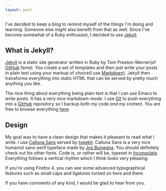 ```yaml
---
layout: post
---
```


I've decided to keep a blog to remind myself of the things I'm doing
and learning. Someone else *might* also benefit from that as
well. Since I've become somewhat of a Ruby enthusiast, I decided to
use [Jekyll][].

## What is Jekyll?

[Jekyll][] is a static site generator written in Ruby by Tom
Preston-Werner(of [GitHub][] fame). You create a set of templates and
then just write your posts in plain text using your
markup of choice(I use [Markdown][]). Jekyll then transforms everything
into static HTML that can be served by pretty much anything you like.

The nice thing about everything being plain text is that I can use
Emacs to write posts. It has a very nice markdown-mode. I use [Git][]
to push everything into a [GitHub][] repository so I backup both my
code *and* my content. You are free to browse everything [here][1]

## Design

My goal was to have a clean design that makes it pleasant to read what
I write. I use [Calluna Sans][cs] served by [typekit][]. Calluna Sans
is a very nice humanist sans-serif typeface made by [Jos
Buivegna][jb]. You should definitely check out his other fonts. Code
is, or rather will be, typeset in [<span
class="inconsolata">Inconsolata</span>][i]. Everything follows a
vertical rhythm which I think looks very pleasing.

If you're using Firefox 4, you can see some advanced
typographical features such as small caps and ligatures turned on here
and there.

If you have comments of any kind, I would be glad to hear from you.

[Jekyll]: <https://github.com/mojombo/jekyll>
[Markdown]: <http://daringfireball.net/projects/markdown/>
[Git]: <http://git-scm.com/>
[Github]: <https://www.github.com>
[Heroku]: <http://www.heroku.com>
[cs]: <http://www.josbuivenga.demon.nl/calluna.html>
[jb]: <http://www.josbuivenga.demon.nl/index.html>
[typekit]: <http://www.typekit.com>
[i]:<http://www.levien.com/type/myfonts/inconsolata.html>
[1]: <https://github.com/miloshadzic/miloshadzic.github.com>
